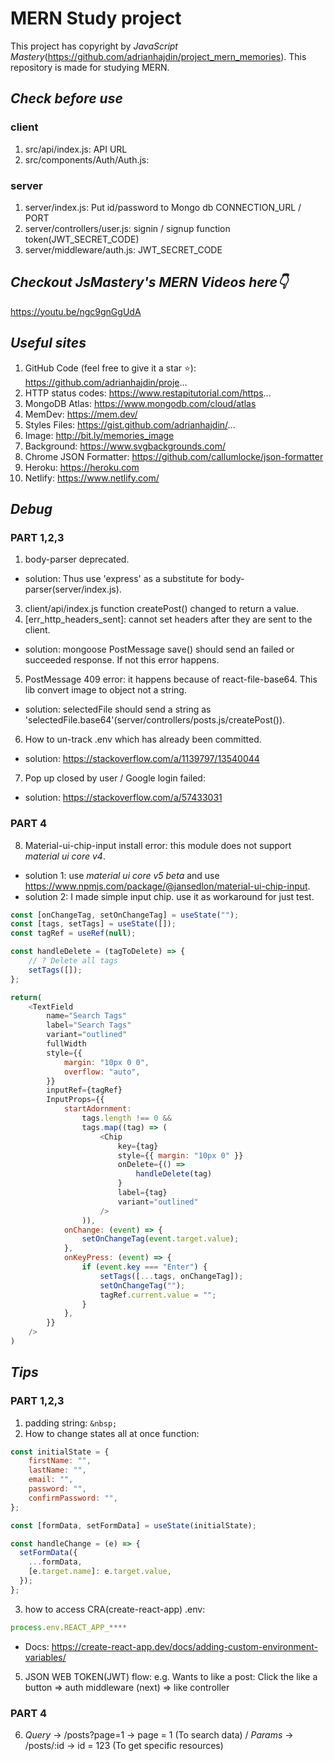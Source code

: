# MERN Study project

This project has copyright by *JavaScript Mastery*(https://github.com/adrianhajdin/project_mern_memories).
This repository is made for studying MERN.

## _Check before use_
### client
1. src/api/index.js: API URL
2. src/components/Auth/Auth.js: <GoogleLogin clientId />

### server
1. server/index.js: Put id/password to Mongo db CONNECTION_URL / PORT
2. server/controllers/user.js: signin / signup function token(JWT_SECRET_CODE)
3. server/middleware/auth.js: JWT_SECRET_CODE

## _Checkout JsMastery's MERN Videos here👇_
https://youtu.be/ngc9gnGgUdA

## _Useful sites_
1. GitHub Code (feel free to give it a star ⭐): https://github.com/adrianhajdin/proje...
2. HTTP status codes: https://www.restapitutorial.com/https...
3. MongoDB Atlas: https://www.mongodb.com/cloud/atlas
4. MemDev: https://mem.dev/
5. Styles Files: https://gist.github.com/adrianhajdin/...
6. Image: http://bit.ly/memories_image
7. Background: https://www.svgbackgrounds.com/
8. Chrome JSON Formatter: https://github.com/callumlocke/json-formatter
9. Heroku: https://heroku.com
10. Netlify: https://www.netlify.com/

## _Debug_
### PART 1,2,3
1. body-parser deprecated. 
- solution: Thus use 'express' as a substitute for body-parser(server/index.js).
3. client/api/index.js function createPost() changed to return a value.
4. [err_http_headers_sent]: cannot set headers after they are sent to the client.
- solution: mongoose PostMessage save() should send an failed or succeeded response. If not this error happens.
5. PostMessage 409 error: it happens because of react-file-base64. This lib convert image to object not a string.
- solution: selectedFile should send a string as 'selectedFile.base64'(server/controllers/posts.js/createPost()).
6. How to un-track .env which has already been committed. 
- solution: https://stackoverflow.com/a/1139797/13540044
7. Pop up closed by user / Google login failed:
- solution: https://stackoverflow.com/a/57433031
### PART 4
8.  Material-ui-chip-input install error: this module does not support *material ui core v4*.
- solution 1: use *material ui core v5 beta* and use https://www.npmjs.com/package/@jansedlon/material-ui-chip-input.
- solution 2: I made simple input chip. use it as workaround for just test.
```javascript
const [onChangeTag, setOnChangeTag] = useState("");
const [tags, setTags] = useState([]);
const tagRef = useRef(null);

const handleDelete = (tagToDelete) => {
	// ? Delete all tags
	setTags([]);
};

return(
	<TextField
		name="Search Tags"
		label="Search Tags"
		variant="outlined"
		fullWidth
		style={{
			margin: "10px 0 0",
			overflow: "auto",
		}}
		inputRef={tagRef}
		InputProps={{
			startAdornment:
				tags.length !== 0 &&
				tags.map((tag) => (
					<Chip
						key={tag}
						style={{ margin: "10px 0" }}
						onDelete={() =>
							handleDelete(tag)
						}
						label={tag}
						variant="outlined"
					/>
				)),
			onChange: (event) => {
				setOnChangeTag(event.target.value);
			},
			onKeyPress: (event) => {
				if (event.key === "Enter") {
					setTags([...tags, onChangeTag]);
					setOnChangeTag("");
					tagRef.current.value = "";
				}
			},
		}}
	/>
)
```

## _Tips_
### PART 1,2,3
1. padding string: `&nbsp;`
2. How to change states all at once function:
```javascript
const initialState = {
	firstName: "",
	lastName: "",
	email: "",
	password: "",
	confirmPassword: "",
};

const [formData, setFormData] = useState(initialState);

const handleChange = (e) => {
  setFormData({
    ...formData,
    [e.target.name]: e.target.value,
  });
};
```
3. how to access CRA(create-react-app) .env: 
```javascript
process.env.REACT_APP_****
``` 
- Docs: https://create-react-app.dev/docs/adding-custom-environment-variables/
5. JSON WEB TOKEN(JWT) flow:
e.g. Wants to like a post: Click the like a button => auth middleware (next) => like controller
### PART 4
6. *Query* -> /posts?page=1 -> page = 1 (To search data) / *Params* -> /posts/:id -> id = 123 (To get specific resources)
